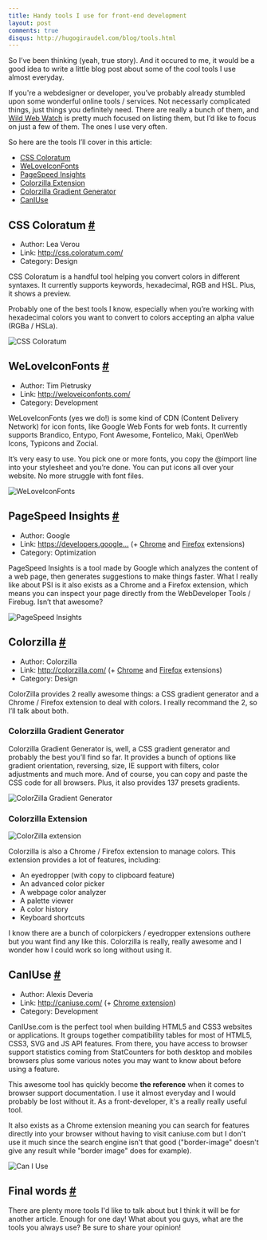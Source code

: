 ```yaml
---
title: Handy tools I use for front-end development
layout: post
comments: true
disqus: http://hugogiraudel.com/blog/tools.html
---
```

<section>
<p>So I’ve been thinking (yeah, true story). And it occured to me, it would be a good idea to write a little blog post about some of the cool tools I use almost everyday. </p>
<p>If you're a webdesigner or developer, you’ve probably already stumbled upon some wonderful online tools / services. Not necessarly complicated things, just things you definitely need. There are really a bunch of them, and <a href="http://wildwebwatch.com">Wild Web Watch</a> is pretty much focused on listing them, but I’d like to focus on just a few of them. The ones I use very often.</p>
<p>So here are the tools I’ll cover in this article:</p>
<ul>
<li><a href="#css-coloratum">CSS Coloratum</a></li>
<li><a href="#weloveiconfonts">WeLoveIconFonts</a></li>
<li><a href="#pagespeedinsights">PageSpeed Insights</a></a></li>
<li><a href="#colorzilla">Colorzilla Extension</a></li>
<li><a href="#colorzilla">Colorzilla Gradient Generator</a></li>
<li><a href="#caniuse">CanIUse</a></li>
</ul>
</section>
<section id="css-coloratum">
<h2>CSS Coloratum <a href="#css-coloratum" class="section-anchor">#</a></h2>
<ul>
<li>Author: Lea Verou</li>
<li>Link: <a href="http://css.coloratum.com/">http://css.coloratum.com/</a></li>
<li>Category: Design</li>
</ul>
<p>CSS Coloratum is a handful tool helping you convert colors in different syntaxes. It currently supports keywords, hexadecimal, RGB and HSL. Plus, it shows a preview.</p>
<p>Probably one of the best tools I know, especially when you’re working with hexadecimal colors you want to convert to colors accepting an alpha value (RGBa / HSLa).</p>
<img src="/images/tools__css-coloratum.jpg" alt="CSS Coloratum">
</section>
<section id="weloveiconfonts">
<h2>WeLoveIconFonts <a href="#weloveiconfonts" class="section-anchor">#</a></h2>
<ul>
<li>Author: Tim Pietrusky</li>
<li>Link: <a href="http://weloveiconfonts.com">http://weloveiconfonts.com/</a></li>
<li>Category: Development</li>
</ul>
<p>WeLoveIconFonts (yes we do!) is some kind of CDN (Content Delivery Network) for icon fonts, like Google Web Fonts for web fonts. It currently supports Brandico, Entypo, Font Awesome, Fontelico, Maki, OpenWeb Icons, Typicons and Zocial.</p>
<p>It’s very easy to use. You pick one or more fonts, you copy the @import line into your stylesheet and you’re done. You can put icons all over your website. No more struggle with font files.</p>
<img src="/images/tools__weloveiconfonts.jpg" alt="WeLoveIconFonts">
</section>
<section id="pagespeedinsights">
<h2>PageSpeed Insights <a href="#pagespeedinsights" class="section-anchor">#</a></h2>
<ul>
<li>Author: Google</li>
<li>Link: <a href="https://developers.google.com/speed/pagespeed/insights">https://developers.google...</a> (+ <a href="https://chrome.google.com/webstore/detail/pagespeed-insights-by-goo/gplegfbjlmmehdoakndmohflojccocli?utm_source=chrome-ntp-icon">Chrome</a> and <a href="https://developers.google.com/speed/docs/insights/using_firefox">Firefox</a> extensions</a>)</li>
<li>Category: Optimization</li>
</ul>
<p>PageSpeed Insights is a tool made by Google which analyzes the content of a web page, then generates suggestions to make things faster. What I really like about PSI is it also exists as a Chrome and a Firefox extension, which means you can inspect your page directly from the WebDeveloper Tools / Firebug. Isn’t that awesome?</p>
<img src="/images/tools__page-speed-insights.jpg" alt="PageSpeed Insights">
</section>
<section id="colorzilla">
<h2>Colorzilla <a href="#colorzilla" class="section-anchor">#</a></h2>
<ul>
<li>Author: Colorzilla</li>
<li>Link: <a href="http://colorzilla.com/">http://colorzilla.com/</a> (+ <a href="http://www.colorzilla.com/chrome/">Chrome</a> and <a href="http://www.colorzilla.com/firefox/">Firefox</a> extensions)</li>
<li>Category: Design</li>
</ul>
<p>ColorZilla provides 2 really awesome things: a CSS gradient generator and a Chrome / Firefox extension to deal with colors. I really recommand the 2, so I’ll talk about both.</p>
<h3>Colorzilla Gradient Generator</h2>
<p>Colorzilla Gradient Generator is, well, a CSS gradient generator and probably the best you’ll find so far. It provides a bunch of options like gradient orientation, reversing, size, IE support with filters, color adjustments and much more. And of course, you can copy and paste the CSS code for all browsers. Plus, it also provides 137 presets gradients.</p>
<img src="/images/tools__cz-gradient-generator.jpg" alt="ColorZilla Gradient Generator">
<h3>Colorzilla Extension</h3>
<img src="/images/tools__cz-extension.jpg" alt="ColorZilla extension" class="pull-image--right">
<p>Colorzilla is also a Chrome / Firefox extension to manage colors. This extension provides a lot of features, including:</p>
<ul>
<li>An eyedropper (with copy to clipboard feature)</li>
<li>An advanced color picker</li>
<li>A webpage color analyzer</li>
<li>A palette viewer</li>
<li>A color history</li>
<li>Keyboard shortcuts</li>
</ul>
<p>I know there are a bunch of colorpickers / eyedropper extensions outhere but you want find any like this. Colorzilla is really, really awesome and I wonder how I could work so long without using it.</p>
</section>
<section id="caniuse">
<h2>CanIUse <a href="#caniuse" class="section-anchor">#</a></h2>
<ul>
<li>Author: Alexis Deveria</li>
<li>Link: <a href="http://weloveiconfont.com">http://caniuse.com/</a> (+ <a href="https://chrome.google.com/webstore/detail/can-i-use/kinefpelfmogilfkmjlbfkamgmofmedf/reviews?utm_source=chrome-ntp-icon">Chrome extension</a>)</li>
<li>Category: Development</li>
</ul>
<p>CanIUse.com is the perfect tool when building HTML5 and CSS3 websites or applications. It groups together compatibility tables for most of HTML5, CSS3, SVG and JS API features. From there, you have access to browser support statistics coming from StatCounters for both desktop and mobiles browsers plus some various notes you may want to know about before using a feature.</p>
<p>This awesome tool has quickly become <strong>the reference</strong> when it comes to browser support documentation. I use it almost everyday and I would probably be lost without it. As a front-developer, it's a really really useful tool. </p>
<p>It also exists as a Chrome extension meaning you can search for features directly into your browser without having to visit caniuse.com but I don't use it much since the search engine isn't that good ("border-image" doesn't give any result while "border image" does for example).</p>
<img src="/images/tools__caniuse.jpg" alt="Can I Use">
</section>
<section id="final-words">
<h2>Final words <a href="#final-words" class="section-anchor">#</a></h2>
<p>There are plenty more tools I'd like to talk about but I think it will be for another article. Enough for one day! What about you guys, what are the tools you always use? Be sure to share your opinion!</p>
</section>